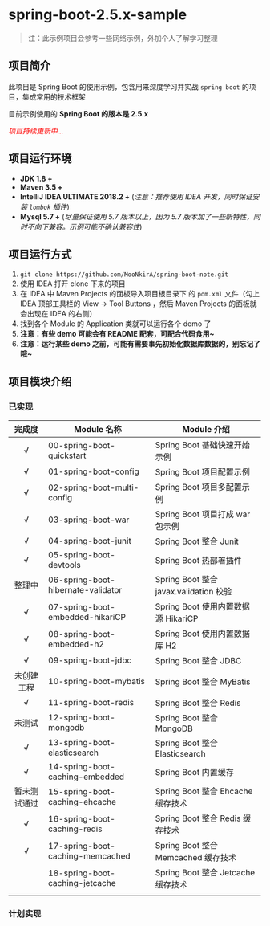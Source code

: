 # spring-boot-2.5.x-sample

> 注：此示例项目会参考一些网络示例，外加个人了解学习整理

## 项目简介

此项目是 Spring Boot 的使用示例，包含用来深度学习并实战 `spring boot` 的项目，集成常用的技术框架

目前示例使用的 **Spring Boot 的版本是 2.5.x**

<font color=red>*项目持续更新中...*</font>

## 项目运行环境

- **JDK 1.8 +**
- **Maven 3.5 +**
- **IntelliJ IDEA ULTIMATE 2018.2 +** (*注意：推荐使用 IDEA 开发，同时保证安装 `lombok` 插件*)
- **Mysql 5.7 +** (*尽量保证使用 5.7 版本以上，因为 5.7 版本加了一些新特性，同时不向下兼容。示例可能不确认兼容性*)

## 项目运行方式

1. `git clone https://github.com/MooNkirA/spring-boot-note.git`
2. 使用 IDEA 打开 clone 下来的项目
3. 在 IDEA 中 Maven Projects 的面板导入项目根目录下 的 `pom.xml` 文件（勾上 IDEA 顶部工具栏的 View -> Tool Buttons ，然后 Maven Projects 的面板就会出现在 IDEA 的右侧）
4. 找到各个 Module 的 Application 类就可以运行各个 demo 了
5. **注意：有些 demo 可能会有 README 配套，可配合代码食用~**
6. **注意：运行某些 demo 之前，可能有需要事先初始化数据库数据的，别忘记了哦~**

## 项目模块介绍

### 已实现

|    完成度    | Module 名称                        | Module 介绍                            |
| :----------: | ---------------------------------- | -------------------------------------- |
|      √       | 00-spring-boot-quickstart          | Spring Boot 基础快速开始示例           |
|      √       | 01-spring-boot-config              | Spring Boot 项目配置示例               |
|      √       | 02-spring-boot-multi-config        | Spring Boot 项目多配置示例             |
|      √       | 03-spring-boot-war                 | Spring Boot 项目打成 war 包示例        |
|      √       | 04-spring-boot-junit               | Spring Boot 整合 Junit                 |
|      √       | 05-spring-boot-devtools            | Spring Boot 热部署插件                 |
|    整理中    | 06-spring-boot-hibernate-validator | Spring Boot 整合 javax.validation 校验 |
|      √       | 07-spring-boot-embedded-hikariCP   | Spring Boot 使用内置数据源 HikariCP    |
|      √       | 08-spring-boot-embedded-h2         | Spring Boot 使用内置数据库 H2          |
|      √       | 09-spring-boot-jdbc                | Spring Boot 整合 JDBC                  |
|  未创建工程  | 10-spring-boot-mybatis             | Spring Boot 整合 MyBatis               |
|      √       | 11-spring-boot-redis               | Spring Boot 整合 Redis                 |
|    未测试    | 12-spring-boot-mongodb             | Spring Boot 整合 MongoDB               |
|      √       | 13-spring-boot-elasticsearch       | Spring Boot 整合 Elasticsearch         |
|      √       | 14-spring-boot-caching-embedded    | Spring Boot 内置缓存                   |
| 暂未测试通过 | 15-spring-boot-caching-ehcache     | Spring Boot 整合 Ehcache 缓存技术      |
|      √       | 16-spring-boot-caching-redis       | Spring Boot 整合 Redis 缓存技术        |
|      √       | 17-spring-boot-caching-memcached   | Spring Boot 整合 Memcached 缓存技术    |
|              | 18-spring-boot-caching-jetcache    | Spring Boot 整合 Jetcache 缓存技术     |
|              |                                    |                                        |

### 计划实现
